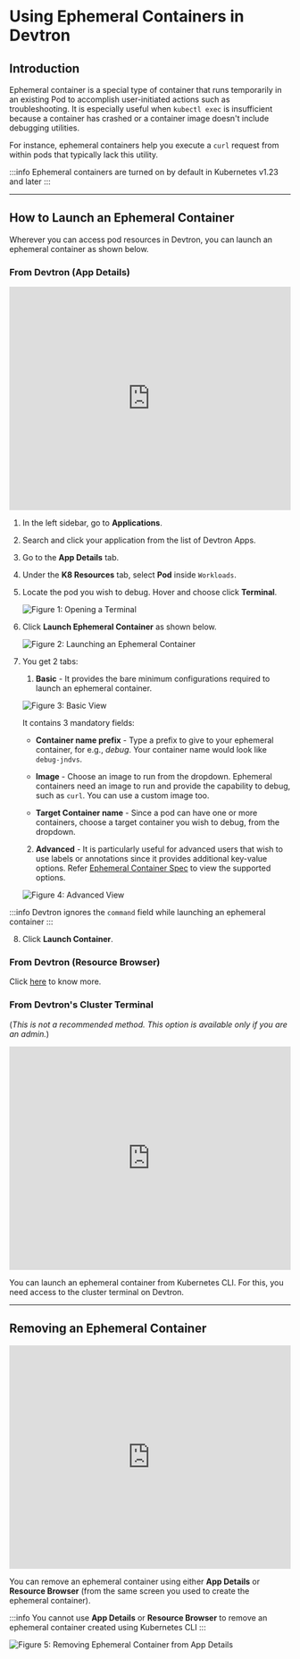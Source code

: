 # Using Ephemeral Containers in Devtron

## Introduction

Ephemeral container is a special type of container that runs temporarily in an existing Pod to accomplish user-initiated actions such as troubleshooting. It is especially useful when `kubectl exec` is insufficient because a container has crashed or a container image doesn't include debugging utilities.

For instance, ephemeral containers help you execute a `curl` request from within pods that typically lack this utility.

:::info
Ephemeral containers are turned on by default in Kubernetes v1.23 and later
:::

<hr />

## How to Launch an Ephemeral Container

Wherever you can access pod resources in Devtron, you can launch an ephemeral container as shown below.

### From Devtron (App Details)

<iframe width="100%" height="400" src="https://www.youtube.com/embed/TnaHRugYvSI" title="Launching Ephemeral Container from App Details" frameborder="0" allow="accelerometer; autoplay; clipboard-write; encrypted-media; gyroscope; picture-in-picture" allowfullscreen></iframe>

1. In the left sidebar, go to **Applications**.
2. Search and click your application from the list of Devtron Apps.
3. Go to the **App Details** tab.
4. Under the **K8 Resources** tab, select **Pod** inside `Workloads`.
5. Locate the pod you wish to debug. Hover and choose click **Terminal**.

    ![Figure 1: Opening a Terminal](https://devtron-public-asset.s3.us-east-2.amazonaws.com/images/debugging-deployment-and-monitoring/terminal.jpg)

6. Click **Launch Ephemeral Container** as shown below.

    ![Figure 2: Launching an Ephemeral Container](https://devtron-public-asset.s3.us-east-2.amazonaws.com/images/debugging-deployment-and-monitoring/launch-ec-new.jpg)

7. You get 2 tabs:
    1. **Basic** - It provides the bare minimum configurations required to launch an ephemeral container.

    ![Figure 3: Basic View](https://devtron-public-asset.s3.us-east-2.amazonaws.com/images/debugging-deployment-and-monitoring/basic.jpg)

    It contains 3 mandatory fields:

    * **Container name prefix** - Type a prefix to give to your ephemeral container, for e.g., *debug*. Your container name would look like `debug-jndvs`.

    * **Image** - Choose an image to run from the dropdown. Ephemeral containers need an image to run and provide the capability to debug, such as `curl`. You can use a custom image too.

    * **Target Container name** - Since a pod can have one or more containers, choose a target container you wish to debug, from the dropdown.

    2. **Advanced** - It is particularly useful for advanced users that wish to use labels or annotations since it provides additional key-value options. Refer [Ephemeral Container Spec](https://kubernetes.io/docs/reference/generated/kubernetes-api/v1.28/#ephemeralcontainer-v1-core) to view the supported options.

    ![Figure 4: Advanced View](https://devtron-public-asset.s3.us-east-2.amazonaws.com/images/debugging-deployment-and-monitoring/advanced.jpg)

:::info
    Devtron ignores the `command` field while launching an ephemeral container
:::

8. Click **Launch Container**.

### From Devtron (Resource Browser)

Click [here](../resource-browser/pods.md#launching-ephemeral-container) to know more.

### From Devtron's Cluster Terminal

(*This is not a recommended method. This option is available only if you are an admin.*)

<iframe width="100%" height="400" src="https://www.youtube.com/embed/PzB6dFRYe38" title="Externally Created Ephemeral Container" frameborder="0" allow="accelerometer; autoplay; clipboard-write; encrypted-media; gyroscope; picture-in-picture" allowfullscreen></iframe>

You can launch an ephemeral container from Kubernetes CLI. For this, you need access to the cluster terminal on Devtron.

<hr />

## Removing an Ephemeral Container

<iframe width="100%" height="400" src="https://www.youtube.com/embed/tZID0YU0YUU" title="Deleting Ephemeral Containers" frameborder="0" allow="accelerometer; autoplay; clipboard-write; encrypted-media; gyroscope; picture-in-picture" allowfullscreen></iframe>

You can remove an ephemeral container using either **App Details** or **Resource Browser** (from the same screen you used to create the ephemeral container).

:::info
You cannot use **App Details** or **Resource Browser** to remove an ephemeral container created using Kubernetes CLI
:::

![Figure 5: Removing Ephemeral Container from App Details](https://devtron-public-asset.s3.us-east-2.amazonaws.com/images/debugging-deployment-and-monitoring/delete-ec.jpg)





